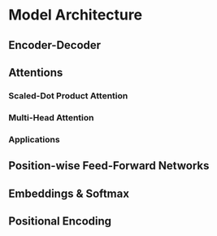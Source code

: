 # Model Architecture

## Encoder-Decoder

## Attentions

### Scaled-Dot Product Attention

### Multi-Head Attention

### Applications

## Position-wise Feed-Forward Networks

## Embeddings & Softmax

## Positional Encoding

